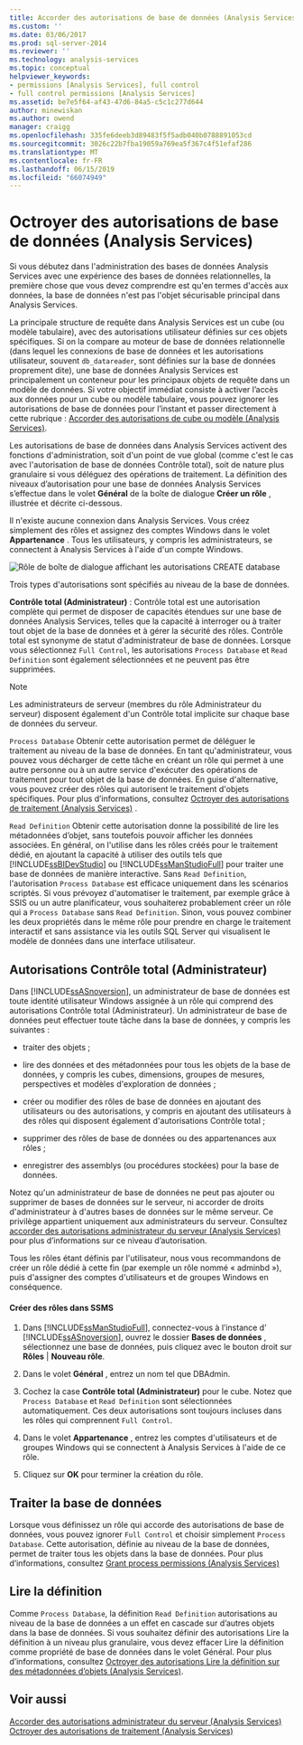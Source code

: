 ```yaml
---
title: Accorder des autorisations de base de données (Analysis Services) | Microsoft Docs
ms.custom: ''
ms.date: 03/06/2017
ms.prod: sql-server-2014
ms.reviewer: ''
ms.technology: analysis-services
ms.topic: conceptual
helpviewer_keywords:
- permissions [Analysis Services], full control
- full control permissions [Analysis Services]
ms.assetid: be7e5f64-af43-47d6-84a5-c5c1c277d644
author: minewiskan
ms.author: owend
manager: craigg
ms.openlocfilehash: 335fe6deeb3d89483f5f5adb040b0788891053cd
ms.sourcegitcommit: 3026c22b7fba19059a769ea5f367c4f51efaf286
ms.translationtype: MT
ms.contentlocale: fr-FR
ms.lasthandoff: 06/15/2019
ms.locfileid: "66074949"
---
```

# <a name="grant-database-permissions-analysis-services"></a>Octroyer des autorisations de base de données (Analysis Services)
  Si vous débutez dans l'administration des bases de données Analysis Services avec une expérience des bases de données relationnelles, la première chose que vous devez comprendre est qu'en termes d'accès aux données, la base de données n'est pas l'objet sécurisable principal dans Analysis Services.  
  
 La principale structure de requête dans Analysis Services est un cube (ou modèle tabulaire), avec des autorisations utilisateur définies sur ces objets spécifiques. Si on la compare au moteur de base de données relationnelle (dans lequel les connexions de base de données et les autorisations utilisateur, souvent `db_datareader`, sont définies sur la base de données proprement dite), une base de données Analysis Services est principalement un conteneur pour les principaux objets de requête dans un modèle de données. Si votre objectif immédiat consiste à activer l’accès aux données pour un cube ou modèle tabulaire, vous pouvez ignorer les autorisations de base de données pour l’instant et passer directement à cette rubrique : [Accorder des autorisations de cube ou modèle &#40;Analysis Services&#41;](grant-cube-or-model-permissions-analysis-services.md).  
  
 Les autorisations de base de données dans Analysis Services activent des fonctions d'administration, soit d'un point de vue global (comme c'est le cas avec l'autorisation de base de données Contrôle total), soit de nature plus granulaire si vous déléguez des opérations de traitement. La définition des niveaux d’autorisation pour une base de données Analysis Services s’effectue dans le volet **Général** de la boîte de dialogue **Créer un rôle** , illustrée et décrite ci-dessous.  
  
 Il n'existe aucune connexion dans Analysis Services. Vous créez simplement des rôles et assignez des comptes Windows dans le volet **Appartenance** . Tous les utilisateurs, y compris les administrateurs, se connectent à Analysis Services à l'aide d'un compte Windows.  
  
 ![Rôle de boîte de dialogue affichant les autorisations CREATE database](../media/ssas-permsdbrole.png "rôle boîte de dialogue affichant les autorisations Create database")  
  
 Trois types d'autorisations sont spécifiés au niveau de la base de données.  
  
 **Contrôle total (Administrateur)** : Contrôle total est une autorisation complète qui permet de disposer de capacités étendues sur une base de données Analysis Services, telles que la capacité à interroger ou à traiter tout objet de la base de données et à gérer la sécurité des rôles. Contrôle total est synonyme de statut d'administrateur de base de données. Lorsque vous sélectionnez `Full Control`, les autorisations `Process Database` et `Read Definition` sont également sélectionnées et ne peuvent pas être supprimées.  
  
> [!NOTE]  
>  Les administrateurs de serveur (membres du rôle Administrateur du serveur) disposent également d'un Contrôle total implicite sur chaque base de données du serveur.  
  
 `Process Database` Obtenir cette autorisation permet de déléguer le traitement au niveau de la base de données. En tant qu'administrateur, vous pouvez vous décharger de cette tâche en créant un rôle qui permet à une autre personne ou à un autre service d'exécuter des opérations de traitement pour tout objet de la base de données. En guise d'alternative, vous pouvez créer des rôles qui autorisent le traitement d'objets spécifiques. Pour plus d’informations, consultez [Octroyer des autorisations de traitement &#40;Analysis Services&#41;](grant-process-permissions-analysis-services.md) .  
  
 `Read Definition` Obtenir cette autorisation donne la possibilité de lire les métadonnées d’objet, sans toutefois pouvoir afficher les données associées. En général, on l'utilise dans les rôles créés pour le traitement dédié, en ajoutant la capacité à utiliser des outils tels que [!INCLUDE[ssBIDevStudio](../../includes/ssbidevstudio-md.md)] ou [!INCLUDE[ssManStudioFull](../../../includes/ssmanstudiofull-md.md)] pour traiter une base de données de manière interactive. Sans `Read Definition`, l'autorisation `Process Database` est efficace uniquement dans les scénarios scriptés. Si vous prévoyez d'automatiser le traitement, par exemple grâce à SSIS ou un autre planificateur, vous souhaiterez probablement créer un rôle qui a `Process Database` sans `Read Definition`. Sinon, vous pouvez combiner les deux propriétés dans le même rôle pour prendre en charge le traitement interactif et sans assistance via les outils SQL Server qui visualisent le modèle de données dans une interface utilisateur.  
  
## <a name="full-control-administrator-permissions"></a>Autorisations Contrôle total (Administrateur)  
 Dans [!INCLUDE[ssASnoversion](../../../includes/ssasnoversion-md.md)], un administrateur de base de données est toute identité utilisateur Windows assignée à un rôle qui comprend des autorisations Contrôle total (Administrateur). Un administrateur de base de données peut effectuer toute tâche dans la base de données, y compris les suivantes :  
  
-   traiter des objets ;  
  
-   lire des données et des métadonnées pour tous les objets de la base de données, y compris les cubes, dimensions, groupes de mesures, perspectives et modèles d'exploration de données ;  
  
-   créer ou modifier des rôles de base de données en ajoutant des utilisateurs ou des autorisations, y compris en ajoutant des utilisateurs à des rôles qui disposent également d'autorisations Contrôle total ;  
  
-   supprimer des rôles de base de données ou des appartenances aux rôles ;  
  
-   enregistrer des assemblys (ou procédures stockées) pour la base de données.  
  
 Notez qu'un administrateur de base de données ne peut pas ajouter ou supprimer de bases de données sur le serveur, ni accorder de droits d'administrateur à d'autres bases de données sur le même serveur. Ce privilège appartient uniquement aux administrateurs du serveur. Consultez [accorder des autorisations administrateur du serveur &#40;Analysis Services&#41; ](../instances/grant-server-admin-rights-to-an-analysis-services-instance.md) pour plus d’informations sur ce niveau d’autorisation.  
  
 Tous les rôles étant définis par l'utilisateur, nous vous recommandons de créer un rôle dédié à cette fin (par exemple un rôle nommé « adminbd »), puis d'assigner des comptes d'utilisateurs et de groupes Windows en conséquence.  
  
#### <a name="create-roles-in-ssms"></a>Créer des rôles dans SSMS  
  
1.  Dans [!INCLUDE[ssManStudioFull](../../../includes/ssmanstudiofull-md.md)], connectez-vous à l’instance d’ [!INCLUDE[ssASnoversion](../../../includes/ssasnoversion-md.md)], ouvrez le dossier **Bases de données** , sélectionnez une base de données, puis cliquez avec le bouton droit sur **Rôles** | **Nouveau rôle**.  
  
2.  Dans le volet **Général** , entrez un nom tel que DBAdmin.  
  
3.  Cochez la case **Contrôle total (Administrateur)** pour le cube. Notez que `Process Database` et `Read Definition` sont sélectionnées automatiquement. Ces deux autorisations sont toujours incluses dans les rôles qui comprennent `Full Control`.  
  
4.  Dans le volet **Appartenance** , entrez les comptes d'utilisateurs et de groupes Windows qui se connectent à Analysis Services à l'aide de ce rôle.  
  
5.  Cliquez sur **OK** pour terminer la création du rôle.  
  
## <a name="process-database"></a>Traiter la base de données  
 Lorsque vous définissez un rôle qui accorde des autorisations de base de données, vous pouvez ignorer `Full Control` et choisir simplement `Process Database`. Cette autorisation, définie au niveau de la base de données, permet de traiter tous les objets dans la base de données. Pour plus d’informations, consultez [Grant process permissions &#40;Analysis Services&#41;](grant-process-permissions-analysis-services.md)  
  
## <a name="read-definition"></a>Lire la définition  
 Comme `Process Database`, la définition `Read Definition` autorisations au niveau de la base de données a un effet en cascade sur d’autres objets dans la base de données. Si vous souhaitez définir des autorisations Lire la définition à un niveau plus granulaire, vous devez effacer Lire la définition comme propriété de base de données dans le volet Général. Pour plus d’informations, consultez [Octroyer des autorisations Lire la définition sur des métadonnées d’objets &#40;Analysis Services&#41;](grant-read-definition-permissions-on-object-metadata-analysis-services.md).  
  
## <a name="see-also"></a>Voir aussi  
 [Accorder des autorisations administrateur du serveur &#40;Analysis Services&#41;](../instances/grant-server-admin-rights-to-an-analysis-services-instance.md)   
 [Octroyer des autorisations de traitement &#40;Analysis Services&#41;](grant-process-permissions-analysis-services.md)  
  
  
